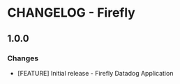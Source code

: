 # CHANGELOG - Firefly

## 1.0.0

### Changes

* [FEATURE] Initial release - Firefly Datadog Application

